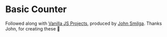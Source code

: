 # Basic Counter

Followed along with [Vanilla JS Projects](https://www.vanillajavascriptprojects.com/), produced by [John Smilga](https://github.com/john-smilga). Thanks John, for creating these 🙌

